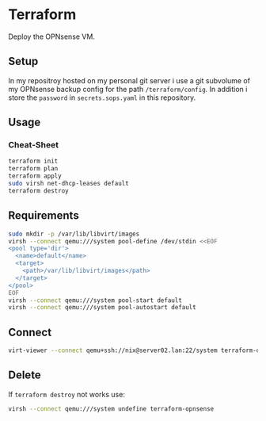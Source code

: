 # Terraform

Deploy the OPNsense VM.

## Setup

In my repositroy hosted on my personal git server i use a git subvolume of my OPNsense backup config for the path `/terraform/config`. In addition i store the `password` in `secrets.sops.yaml` in this repository.


## Usage

### Cheat-Sheet

```bash
terraform init
terraform plan
terraform apply
sudo virsh net-dhcp-leases default
terraform destroy
```

## Requirements

```bash
sudo mkdir -p /var/lib/libvirt/images
virsh --connect qemu:///system pool-define /dev/stdin <<EOF
<pool type='dir'>
  <name>default</name>
  <target>
    <path>/var/lib/libvirt/images</path>
  </target>
</pool>
EOF
virsh --connect qemu:///system pool-start default
virsh --connect qemu:///system pool-autostart default
```

## Connect

```bash
virt-viewer --connect qemu+ssh://nix@server02.lan:22/system terraform-opnsense
```


## Delete

If `terraform destroy` not works use:


```bash
virsh --connect qemu:///system undefine terraform-opnsense
````
